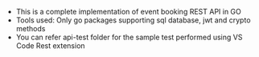 - This is a complete implementation of event booking REST API in GO
- Tools used: Only go packages supporting sql database, jwt and crypto methods
- You can refer api-test folder for the sample test performed using VS Code Rest extension
